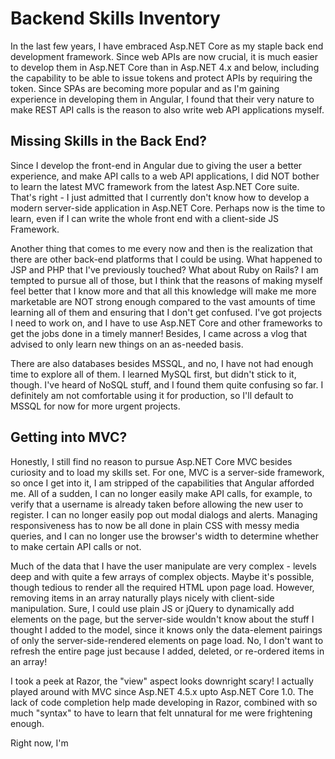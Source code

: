 # Backend Skills Inventory

In the last few years, I have embraced Asp.NET Core as my staple back end development framework. Since web APIs are now crucial, it is much easier to develop
them in Asp.NET Core than in Asp.NET 4.x and below, including the capability to be able to issue tokens and protect APIs by requiring the token. Since SPAs
are becoming more popular and as I'm gaining experience in developing them in Angular, I found that their very nature to make REST API calls is the reason to
also write web API applications myself.

## Missing Skills in the Back End?

Since I develop the front-end in Angular due to giving the user a better experience, and make API calls to a web API applications, I did NOT bother to learn
the latest MVC framework from the latest Asp.NET Core suite. That's right - I just admitted that I currently don't know how to develop a modern server-side
application in Asp.NET Core. Perhaps now is the time to learn, even if I can write the whole front end with a client-side JS Framework.

Another thing that comes to me every now and then is the realization that there are other back-end platforms that I could be using. What happened to JSP and
PHP that I've previously touched? What about Ruby on Rails? I am tempted to pursue all of those, but I think that the reasons of making myself feel better
that I know more and that all this knowledge will make me more marketable are NOT strong enough compared to the vast amounts of time learning all of them and
ensuring that I don't get confused. I've got projects I need to work on, and I have to use Asp.NET Core and other frameworks to get the jobs done in a timely
manner! Besides, I came across a vlog that advised to only learn new things on an as-needed basis.

There are also databases besides MSSQL, and no, I have not had enough time to explore all of them. I learned MySQL first, but didn't stick to it, though. I've
heard of NoSQL stuff, and I found them quite confusing so far. I definitely am not comfortable using it for production, so I'll default to MSSQL for now for
more urgent projects.

## Getting into MVC?

Honestly, I still find no reason to pursue Asp.NET Core MVC besides curiosity and to load my skills set. For one, MVC is a server-side framework, so once I
get into it, I am stripped of the capabilities that Angular afforded me. All of a sudden, I can no longer easily make API calls, for example, to verify
that a username is already taken before allowing the new user to register. I can no longer easily pop out modal dialogs and alerts. Managing responsiveness
has to now be all done in plain CSS with messy media queries, and I can no longer use the browser's width to determine whether to make certain API calls or
not.

Much of the data that I have the user manipulate are very complex - levels deep and with quite a few arrays of complex objects. Maybe it's possible, though
tedious to render all the required HTML upon page load. However, removing items in an array naturally plays nicely with client-side manipulation. Sure, I
could use plain JS or jQuery to dynamically add elements on the page, but the server-side wouldn't know about the stuff I thought I added to the model, since
it knows only the data-element pairings of only the server-side-rendered elements on page load. No, I don't want to refresh the entire page just because I
added, deleted, or re-ordered items in an array!

I took a peek at Razor, the "view" aspect looks downright scary! I actually played around with MVC since Asp.NET 4.5.x upto Asp.NET Core 1.0. The lack
of code completion help made developing in Razor, combined with so much "syntax" to have to learn that felt unnatural for me were frightening enough.

Right now, I'm 